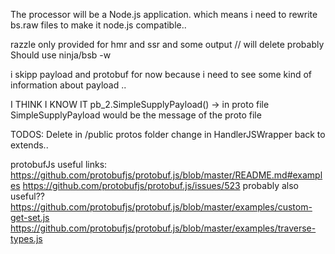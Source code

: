 The processor will be a Node.js application. 
which means i need to rewrite bs.raw files to make it node.js compatible..

razzle only provided for hmr and ssr and some output // will delete probably
Should use ninja/bsb -w


i skipp payload and protobuf for now because i need to see some kind of information about payload .. 

I THINK I KNOW IT 
pb_2.SimpleSupplyPayload() -> in proto file SimpleSupplyPayload 
would be the message of the proto file 


TODOS:
Delete in /public protos folder
change in HandlerJSWrapper back to extends..


protobufJs useful links: 
https://github.com/protobufjs/protobuf.js/blob/master/README.md#examples
https://github.com/protobufjs/protobuf.js/issues/523
probably also useful??
https://github.com/protobufjs/protobuf.js/blob/master/examples/custom-get-set.js
https://github.com/protobufjs/protobuf.js/blob/master/examples/traverse-types.js